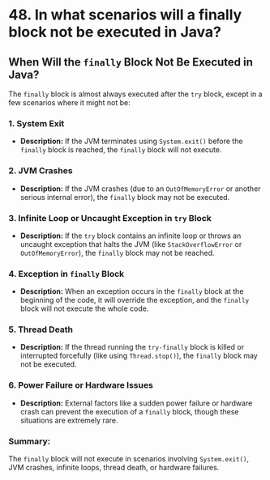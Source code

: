 # 48. In what scenarios will a finally block not be executed in Java?

## When Will the `finally` Block Not Be Executed in Java?

The `finally` block is almost always executed after the `try` block, except in a few scenarios where it might not be:

### 1. System Exit
- **Description:** If the JVM terminates using `System.exit()` before the `finally` block is reached, the `finally` block will not execute.

### 2. JVM Crashes
- **Description:** If the JVM crashes (due to an `OutOfMemoryError` or another serious internal error), the `finally` block may not be executed.

### 3. Infinite Loop or Uncaught Exception in `try` Block
- **Description:** If the `try` block contains an infinite loop or throws an uncaught exception that halts the JVM (like `StackOverflowError` or `OutOfMemoryError`), the `finally` block may not be reached.

### 4. Exception in `finally` Block
- **Description:** When an exception occurs in the `finally` block at the beginning of the code, it will override the exception, and the `finally` block will not execute the whole code.

### 5. Thread Death
- **Description:** If the thread running the `try-finally` block is killed or interrupted forcefully (like using `Thread.stop()`), the `finally` block may not be executed.

### 6. Power Failure or Hardware Issues
- **Description:** External factors like a sudden power failure or hardware crash can prevent the execution of a `finally` block, though these situations are extremely rare.

### Summary:
The `finally` block will not execute in scenarios involving `System.exit()`, JVM crashes, infinite loops, thread death, or hardware failures.
